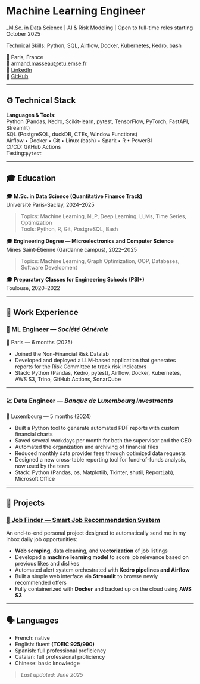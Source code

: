 # Machine Learning Engineer

_M.Sc. in Data Science | AI & Risk Modeling | Open to full-time roles starting October 2025

Technical Skills: Python, SQL, Airflow, Docker, Kubernetes, Kedro, bash

📍 Paris, France  
📧 armand.masseau@etu.emse.fr  
🔗 [LinkedIn](https://www.linkedin.com/in/armand-masseau)  
🔗 [GitHub](https://github.com/armandmasseaugit/job_finder)

---


## ⚙️ Technical Stack

**Languages & Tools:**  
Python (Pandas, Kedro, Scikit-learn, pytest, TensorFlow, PyTorch, FastAPI, Streamlit)  
SQL (PostgreSQL, duckDB, CTEs, Window Functions)  
Airflow • Docker • Git • Linux (bash) • Spark • R • PowerBI  
CI/CD: GitHub Actions  
Testing:`pytest`  

---

## 🎓 Education

**🎓 M.Sc. in Data Science (Quantitative Finance Track)**  
Université Paris-Saclay, 2024–2025  
> Topics: Machine Learning, NLP, Deep Learning, LLMs, Time Series, Optimization  
> Tools: Python, R, Git, PostgreSQL, Bash

**🎓 Engineering Degree — Microelectronics and Computer Science**  
Mines Saint-Étienne (Gardanne campus), 2022–2025  
> Topics: Machine Learning, Graph Optimization, OOP, Databases, Software Development

**🎓 Preparatory Classes for Engineering Schools (PSI\*)**  
Toulouse, 2020–2022

---

## 💼 Work Experience

### 🏦 ML Engineer — *Société Générale*  
📍 Paris — 6 months (2025)

- Joined the Non-Financial Risk Datalab  
- Developed and deployed a LLM-based application that generates reports for the Risk Committee to track risk indicators  
- Stack: Python (Pandas, Kedro, pytest), Airflow, Docker, Kubernetes, AWS S3, Trino, GitHub Actions, SonarQube

---

### 💹 Data Engineer — *Banque de Luxembourg Investments*  
📍 Luxembourg — 5 months (2024)

- Built a Python tool to generate automated PDF reports with custom financial charts  
- Saved several workdays per month for both the supervisor and the CEO  
- Automated the organization and archiving of financial files  
- Reduced monthly data provider fees through optimized data requests  
- Designed a new cross-table reporting tool for fund-of-funds analysis, now used by the team  
- Stack: Python (Pandas, os, Matplotlib, Tkinter, shutil, ReportLab), Microsoft Office

---

## 🧠 Projects

### [📌 Job Finder — Smart Job Recommendation System](https://github.com/armandmasseaugit/job_finder)
An end-to-end personal project designed to automatically send me in my inbox daily job opportunities:

- **Web scraping**, data cleaning, and **vectorization** of job listings  
- Developed a **machine learning model** to score job relevance based on previous likes and dislikes  
- Automated alert system orchestrated with **Kedro pipelines and Airflow**
- Built a simple web interface via **Streamlit** to browse newly recommended offers  
- Fully containerized with **Docker** and backed up on the cloud using **AWS S3**

---

## 🗣️ Languages

- French: native  
- English: fluent **(TOEIC 925/990)**  
- Spanish: full professional proficiency  
- Catalan: full professional proficiency  
- Chinese: basic knowledge


> *Last updated: June 2025*
